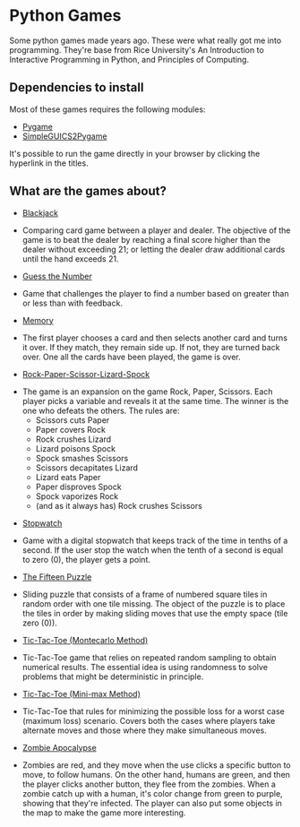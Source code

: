 # Python Games
Some python games made years ago. These were what really got me into programming. They're base from Rice University's An Introduction to Interactive Programming in Python, and Principles of Computing.

## Dependencies to install
Most of these games requires the following modules:
* [Pygame](http://www.pygame.org/download.shtml)
* [SimpleGUICS2Pygame](https://simpleguics2pygame.readthedocs.io/en/latest/)

It's possible to run the game directly in your browser by clicking the hyperlink in the titles. 

## What are the games about?
* [Blackjack](http://www.codeskulptor.org/#user42_xqqBMj7T0T_0.py)
 - Comparing card game between a player and dealer. The objective of the game is to beat the dealer by reaching a final score higher than the dealer without exceeding 21; or letting the dealer draw additional cards until the hand exceeds 21.
* [Guess the Number](http://www.codeskulptor.org/#user42_DDEBpwvvQfU8731.py)
 - Game that challenges the player to find a number based on greater than or less than with feedback.
* [Memory](http://www.codeskulptor.org/#user42_6DloZwBbeKNFzjv.py)
 - The first player chooses a card and then selects another card and turns it over. If they match, they remain side up.  If not, they are turned back over. One all the cards have been played, the game is over.
* [Rock-Paper-Scissor-Lizard-Spock](http://www.codeskulptor.org/#user42_xgTeQFDX5HqgB7q.py)
 - The game is an expansion on the game Rock, Paper, Scissors. Each player picks a variable and reveals it at the same time. The winner is the one who defeats the others. The rules are:
   - Scissors cuts Paper
   - Paper covers Rock
   - Rock crushes Lizard
   - Lizard poisons Spock
   - Spock smashes Scissors
   - Scissors decapitates Lizard
   - Lizard eats Paper
   - Paper disproves Spock
   - Spock vaporizes Rock
   - (and as it always has) Rock crushes Scissors
* [Stopwatch](http://www.codeskulptor.org/#user42_CetsPOSQfWIURfH.py)
 - Game with a digital stopwatch that keeps track of the time in tenths of a second. If the user stop the watch when the tenth of a second is equal to zero (0), the player gets a point.
* [The Fifteen Puzzle](http://www.codeskulptor.org/#user42_ovWofUC2cB7R3GR.py)
 - Sliding puzzle that consists of a frame of numbered square tiles in random order with one tile missing. The object of the puzzle is to place the tiles in order by making sliding moves that use the empty space (tile zero (0)).
* [Tic-Tac-Toe (Montecarlo Method)](http://www.codeskulptor.org/#user42_zRSeSwzesqt3Boe.py)
 - Tic-Tac-Toe game that relies on repeated random sampling to obtain numerical results. The essential idea is using randomness to solve problems that might be deterministic in principle.
* [Tic-Tac-Toe (Mini-max Method)](http://www.codeskulptor.org/#user42_PEcZ9OCQy6yhqP3.py)
 - Tic-Tac-Toe that rules for minimizing the possible loss for a worst case (maximum loss) scenario. Covers both the cases where players take alternate moves and those where they make simultaneous moves.
* [Zombie Apocalypse](http://www.codeskulptor.org/#user42_RUqUgflI7z5yWn8.py)
 - Zombies are red, and they move when the use clicks a specific button to move, to follow humans. On the other hand, humans are green, and then the player clicks another button, they flee from the zombies. When a zombie catch up with a human, it's color change from green to purple, showing that they're infected. The player can also put some objects in the map to make the game more interesting.
